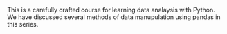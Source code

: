 This is a carefully crafted course for learning data analaysis with Python. We have discussed several methods of data manupulation using pandas in this series.
